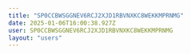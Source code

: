 ```yaml
---
title: "SP0CCBWSGGNEV6RCJ2XJD1RBVNXKC8WEKKMPRNMG"
date: 2025-01-06T16:00:38.927Z
user: SP0CCBWSGGNEV6RCJ2XJD1RBVNXKC8WEKKMPRNMG
layout: "users"
---
```

    